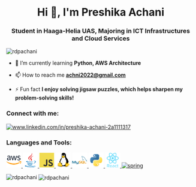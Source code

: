 <h1 align="center">Hi 👋, I'm Preshika Achani</h1>
<h3 align="center">Student in Haaga-Helia UAS, Majoring in ICT Infrastructures and Cloud Services</h3>

<p align="left"> <img src="https://komarev.com/ghpvc/?username=rdpachani&label=Profile%20views&color=0e75b6&style=flat" alt="rdpachani" /> </p>

- 🌱 I’m currently learning **Python, AWS Architecture**

- 📫 How to reach me **achni2022@gmail.com**

- ⚡ Fun fact **I enjoy solving jigsaw puzzles, which helps sharpen my problem-solving skills!**

<h3 align="left">Connect with me:</h3>
<p align="left">
<a href="https://linkedin.com/in/preshika-achani-8b693a243" target="blank"><img align="center" src="https://raw.githubusercontent.com/rahuldkjain/github-profile-readme-generator/master/src/images/icons/Social/linked-in-alt.svg" alt="www.linkedin.com/in/preshika-achani-2a1111317" height="30" width="40" /></a>
</p>

<h3 align="left">Languages and Tools:</h3>
<p align="left"> <a href="https://aws.amazon.com" target="_blank" rel="noreferrer"> <img src="https://raw.githubusercontent.com/devicons/devicon/master/icons/amazonwebservices/amazonwebservices-original-wordmark.svg" alt="aws" width="40" height="40"/> </a> <a href="https://www.java.com" target="_blank" rel="noreferrer"> <img src="https://raw.githubusercontent.com/devicons/devicon/master/icons/java/java-original.svg" alt="java" width="40" height="40"/> </a> <a href="https://developer.mozilla.org/en-US/docs/Web/JavaScript" target="_blank" rel="noreferrer"> <img src="https://raw.githubusercontent.com/devicons/devicon/master/icons/javascript/javascript-original.svg" alt="javascript" width="40" height="40"/> </a> <a href="https://www.linux.org/" target="_blank" rel="noreferrer"> <img src="https://raw.githubusercontent.com/devicons/devicon/master/icons/linux/linux-original.svg" alt="linux" width="40" height="40"/> </a> <a href="https://www.mysql.com/" target="_blank" rel="noreferrer"> <img src="https://raw.githubusercontent.com/devicons/devicon/master/icons/mysql/mysql-original-wordmark.svg" alt="mysql" width="40" height="40"/> </a> <a href="https://www.python.org" target="_blank" rel="noreferrer"> <img src="https://raw.githubusercontent.com/devicons/devicon/master/icons/python/python-original.svg" alt="python" width="40" height="40"/> </a> <a href="https://reactjs.org/" target="_blank" rel="noreferrer"> <img src="https://raw.githubusercontent.com/devicons/devicon/master/icons/react/react-original-wordmark.svg" alt="react" width="40" height="40"/> </a> <a href="https://spring.io/" target="_blank" rel="noreferrer"> <img src="https://www.vectorlogo.zone/logos/springio/springio-icon.svg" alt="spring" width="40" height="40"/> </a> </p>

<p><img align="left" src="https://github-readme-stats.vercel.app/api/top-langs?username=rdpachani&show_icons=true&locale=en&layout=compact" alt="rdpachani" /></p>

<p>&nbsp;<img align="center" src="https://github-readme-stats.vercel.app/api?username=rdpachani&show_icons=true&locale=en" alt="rdpachani" /></p>
